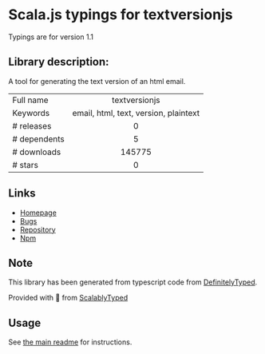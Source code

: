 
# Scala.js typings for textversionjs

Typings are for version 1.1

## Library description:
A tool for generating the text version of an html email.

|                    |                 |
| ------------------ | :-------------: |
| Full name          | textversionjs |
| Keywords           | email, html, text, version, plaintext |
| # releases         | 0 |
| # dependents       | 5 |
| # downloads        | 145775 |
| # stars            | 0 |

## Links
- [Homepage](https://github.com/EDMdesigner/textversionjs#readme)
- [Bugs](https://github.com/EDMdesigner/textversionjs/issues)
- [Repository](https://github.com/EDMdesigner/textversionjs)
- [Npm](https://www.npmjs.com/package/textversionjs)
    


## Note
This library has been generated from typescript code from [DefinitelyTyped](https://definitelytyped.org).

Provided with :purple_heart: from [ScalablyTyped](https://github.com/oyvindberg/ScalablyTyped)

## Usage
See [the main readme](../../readme.md) for instructions.


